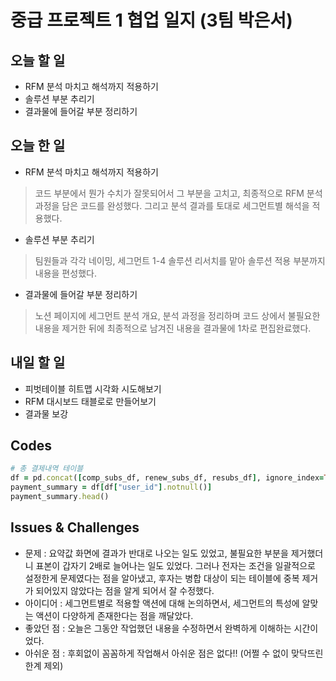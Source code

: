 # 중급 프로젝트 1 협업 일지 (3팀 박은서)

## 오늘 할 일
* RFM 분석 마치고 해석까지 적용하기
* 솔루션 부분 추리기
* 결과물에 들어갈 부분 정리하기
## 오늘 한 일
* RFM 분석 마치고 해석까지 적용하기
> 코드 부분에서 뭔가 수치가 잘못되어서 그 부분을 고치고, 최종적으로 RFM 분석 과정을 담은 코드를 완성했다. 그리고 분석 결과를 토대로 세그먼트별 해석을 적용했다.
* 솔루션 부분 추리기
> 팀원들과 각각 네이밍, 세그먼트 1-4 솔루션 리서치를 맡아 솔루션 적용 부분까지 내용을 편성했다.
* 결과물에 들어갈 부분 정리하기
> 노션 페이지에 세그먼트 분석 개요, 분석 과정을 정리하며 코드 상에서 불필요한 내용을 제거한 뒤에 최종적으로 남겨진 내용을 결과물에 1차로 편집완료했다.
## 내일 할 일
* 피벗테이블 히트맵 시각화 시도해보기
* RFM 대시보드 태블로로 만들어보기
* 결과물 보강
## Codes
```ruby
# 총 결제내역 테이블
df = pd.concat([comp_subs_df, renew_subs_df, resubs_df], ignore_index=True)
payment_summary = df[df["user_id"].notnull()]
payment_summary.head()
```
## Issues & Challenges
* 문제 : 요약값 화면에 결과가 반대로 나오는 일도 있었고, 불필요한 부분을 제거했더니 표본이 갑자기 2배로 늘어나는 일도 있었다. 그러나 전자는 조건을 일괄적으로 설정한게 문제였다는 점을 알아냈고, 후자는 병합 대상이 되는 테이블에 중복 제거가 되어있지 않았다는 점을 알게 되어서 잘 수정했다.
* 아이디어 : 세그먼트별로 적용할 액션에 대해 논의하면서, 세그먼트의 특성에 알맞는 액션이 다양하게 존재한다는 점을 깨달았다.
* 좋았던 점 : 오늘은 그동안 작업했던 내용을 수정하면서 완벽하게 이해하는 시간이었다.
* 아쉬운 점 : 후회없이 꼼꼼하게 작업해서 아쉬운 점은 없다!! (어쩔 수 없이 맞닥뜨린 한계 제외)
